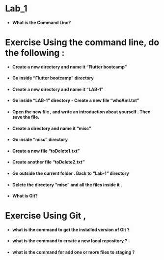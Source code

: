 
# Lab_1

* #### What is the Command Line?

# Exercise Using the command line, do the following :
  
* #### Create a new directory and name it “Flutter bootcamp”

* #### Go inside “Flutter bootcamp” directory

* #### Create a new directory and name it “LAB-1”

* #### Go inside “LAB-1” directory - Create a new file “whoAmI.txt”

* #### Open the new file , and write an introduction about yourself . Then save the file.

* #### Create a directory and name it “misc”

* #### Go inside “misc” directory

* #### Create a new file “toDelete1.txt”

* #### Create another file “toDelete2.txt”

* #### Go outside the current folder . Back to “Lab-1” directory

* #### Delete the directory “misc” and all the files inside it .

* #### What is Git?

# Exercise Using Git ,

* #### what is the command to get the installed version of Git ?

* #### what is the command to create a new local repository ?

* #### what is the command for add one or more files to staging ?

